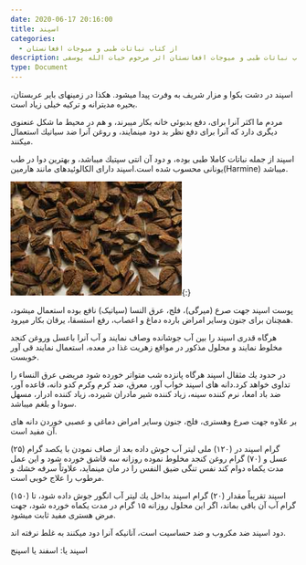 ```yaml
---
date: 2020-06-17 20:16:00
title: اسپند
categories:
  - از کتاب نباتات طبی و میوجات افغانستان
description: معرفی بادیان از کتاب نباتات طبی و میوجات افغانستان اثر مرحوم حیات الله یوسفی
type: Document
---
```


اسپند در دشت بكوا و مزار شريف به وفرت پيدا ميشود. هكذا در زمينهای باير عربستان، بحيره مديترانه و تركيه خیلی زياد است.

مردم ما اكثر آنرا برای، دفع بدبوئی خانه بكار ميبرند، و هم در محيط ما شكل عنعنوی ديگری دارد كه آنرا برای دفع نظر بد دود مينمايند، و روغن آنرا ضد سياتيك استعمال ميكنند.

اسپند از جمله نباتات كاملا طبی بوده، و دود آن انتی سپتيك ميباشد، و بهترين دوا در طب يونانی محسوب شده است.اسپند دارای الكالوئيدهای مانند هارمین(Harmine) ميباشد.

![](/uploads/espand.jpg){:}

پوست اسپند جهت صرع (میرگی)، فلج، عرق النسا (سیاتیک) نافع بوده استعمال ميشود، همچنان برای جنون وساير امراض بارده دماغ و اعصاب، رفع استسقا، يرقان بكار ميرود.

هرگاه قدری اسپند را بين آب جوشانده وصاف نمايند و آب آنرا باعسل وروغن كنجد مخلوط نمايند و محلول مذكور در مواقع زهريت غذا در معده، استعمال نمایند قی آور خوبست.

در حدود يك مثقال اسپند هرگاه پانزده شب متواتر خورده شود مريضی عرق النساء را تداوی خواهد كرد.دانه های اسپند خواب آور، معرق، ضد كرم وكرم كدو دانه، قاعده آور، ضد باد امعا، نرم كننده سينه، زياد كننده شير مادران شيرده، زياد كننده ادرار، مسهل سودا و بلغم ميباشد.

بر علاوه جهت صرع وهستری، فلج، جنون وساير امراض دماغی و عصبی خوردن دانه های آن مفيد است.

(۲۵) گرام اسپند در (۱۲۰) ملی لیتر آب جوش داده بعد از صاف نمودن با يكصد گرام عسل و (۷۰) گرام روغن كنجد مخلوط نموده روزانه سه قاشق خورده شود و اين عمل مدت يكماه دوام كند نفس تنگی ضيق النفس را در مان مينمايد، علاوتاً سرفه خشك و مرطوب را علاج خوبی است.

اسپند تقريباً مقدار (۲۰) گرام اسپند بداخل يك ليتر آب انگور جوش داده شود، تا (۱۵۰) گرام آب آن باقی بماند، اگر اين محلول روزانه ۱۵ گرام در مدت يكماه خورده شود، جهت مرض هستری مفيد ثابت ميشود.

دود اسپند ضد مكروب و ضد حساسيت است، آنانيكه آنرا دود ميكنند به غلط نرفته اند.

اسپند یا: اسفند یا اسپنج